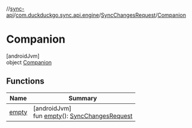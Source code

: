 //[sync-api](../../../../index.md)/[com.duckduckgo.sync.api.engine](../../index.md)/[SyncChangesRequest](../index.md)/[Companion](index.md)

# Companion

[androidJvm]\
object [Companion](index.md)

## Functions

| Name | Summary |
|---|---|
| [empty](empty.md) | [androidJvm]<br>fun [empty](empty.md)(): [SyncChangesRequest](../index.md) |

